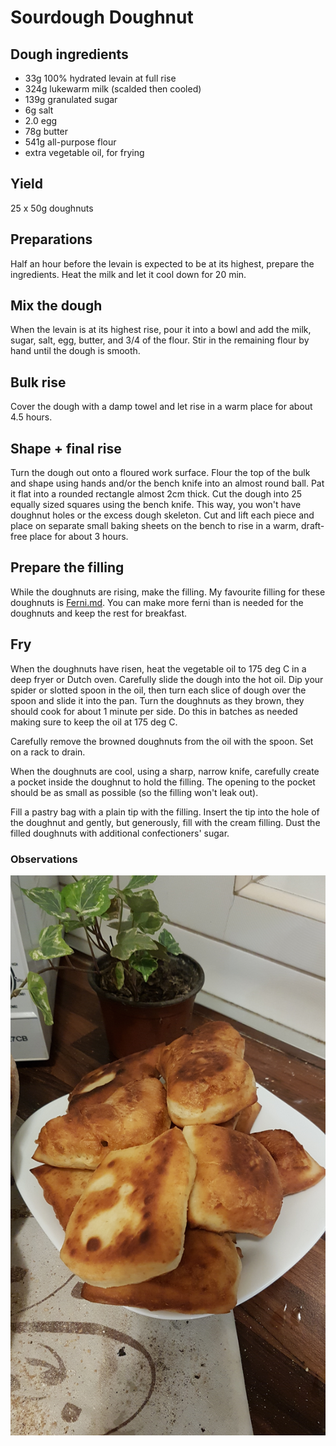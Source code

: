 # Sourdough Doughnut

## Dough ingredients
- 33g 100% hydrated levain at full rise
- 324g lukewarm milk (scalded then cooled)
- 139g granulated sugar
- 6g salt
- 2.0 egg 
- 78g butter
- 541g all-purpose flour
- extra vegetable oil, for frying

## Yield
25 x 50g doughnuts

## Preparations
Half an hour before the levain is expected to be at its highest, prepare the ingredients. Heat the milk and let it cool down for 20 min. 

## Mix the dough
When the levain is at its highest rise, pour it into a bowl and add the milk, sugar, salt, egg, butter, and 3/4 of the flour. Stir in the remaining flour by hand until the dough is smooth.

## Bulk rise
Cover the dough with a damp towel and let rise in a warm place for about 4.5 hours.

## Shape + final rise
Turn the dough out onto a floured work surface. Flour the top of the bulk and shape using hands and/or the bench knife into an almost round ball. Pat it flat into a rounded rectangle almost 2cm thick. Cut the dough into 25 equally sized squares using the bench knife. This way, you won't have doughnut holes or the excess dough skeleton. Cut and lift each piece and place on separate small baking sheets on the bench to rise in a warm, draft-free place for about 3 hours.

## Prepare the filling
While the doughnuts are rising, make the filling. My favourite filling for these doughnuts is [Ferni.md](Ferni.md). You can make more ferni than is needed for the doughnuts and keep the rest for breakfast.

## Fry
When the doughnuts have risen, heat the vegetable oil to 175 deg C in a deep fryer or Dutch oven. Carefully slide the dough into the hot oil. Dip your spider or slotted spoon in the oil, then turn each slice of dough over the spoon and slide it into the pan. Turn the doughnuts as they brown, they should cook for about 1 minute per side. Do this in batches as needed making sure to keep the oil at 175 deg C.

Carefully remove the browned doughnuts from the oil with the spoon. Set on a rack to drain.

When the doughnuts are cool, using a sharp, narrow knife, carefully create a pocket inside the doughnut to hold the filling. The opening to the pocket should be as small as possible (so the filling won't leak out).

Fill a pastry bag with a plain tip with the filling. Insert the tip into the hole of the doughnut and gently, but generously, fill with the cream filling. Dust the filled doughnuts with additional confectioners' sugar.

### Observations
![Fried doughnuts](images/Doughnut%202.jpg)

